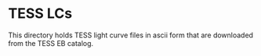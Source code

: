 # TESS LCs

This directory holds TESS light curve files in ascii form
that are downloaded from the TESS EB catalog.
